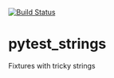 [![Build Status](https://travis-ci.org/eddwardo/pytest_strings.svg?branch=master)](https://travis-ci.org/eddwardo/pytest_strings)
# pytest_strings
Fixtures with tricky strings
